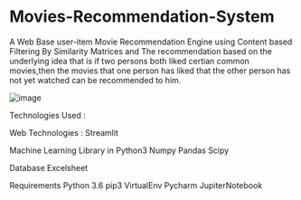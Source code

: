 # Movies-Recommendation-System
A Web Base user-item Movie Recommendation Engine using Content based Filtering By Similarity Matrices and The recommendation based on the underlying idea that is if two persons both liked certian common movies,then the movies that one person has liked that the other person has not yet watched can be recommended to him.


![image](https://github.com/Pradipkumarsah/Movies-Recommendation-System/assets/101270672/d4b5d2e7-bc07-4932-862e-d2115495df26)


Technologies Used :

Web Technologies :
Streamlit

Machine Learning Library in Python3
Numpy Pandas Scipy

Database
Excelsheet

Requirements
Python 3.6
pip3
VirtualEnv
Pycharm
JupiterNotebook
